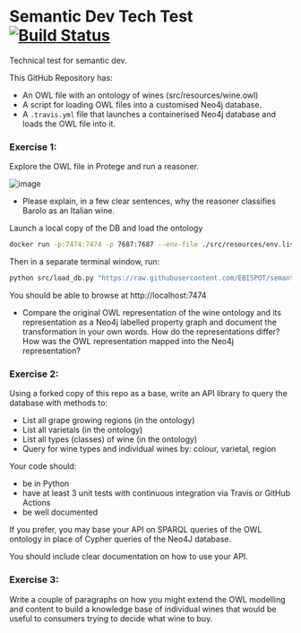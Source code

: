 # Semantic Dev Tech Test  [![Build Status](https://travis-ci.org/EBISPOT/semantic_dev_tech_test.svg?branch=master)](https://travis-ci.org/EBISPOT/semantic_dev_tech_test)

Technical test for semantic dev.

This GitHub Repository has:

 *  An OWL file with an ontology of wines (src/resources/wine.owl)
 *  A script for loading OWL files into a customised Neo4j database.
 *  A `.travis.yml` file that launches a containerised Neo4j database and loads the OWL file into it.
 

### Exercise 1:

Explore the OWL file in Protege and run a reasoner.

![image](https://user-images.githubusercontent.com/112839/97699007-60bd2f00-1aa1-11eb-8e1a-ab8a5b1c98ac.png)

* Please explain, in a few clear sentences, why the reasoner classifies Barolo as an Italian wine.

Launch a local copy of the DB and load the ontology

```sh
docker run -p:7474:7474 -p 7687:7687 --env-file ./src/resources/env.list matentzn/vfb-prod
```
Then in a separate terminal window, run:

```sh
python src/load_db.py "https://raw.githubusercontent.com/EBISPOT/semantic_dev_tech_test/main/src/resources/wine.owl"
```

You should be able to browse at http://localhost:7474

* Compare the original OWL representation of the wine ontology and its representation as a Neo4j labelled property graph and document the transformation in your own words. How do the representations differ? How was the OWL representation mapped into the Neo4j representation?

### Exercise 2: 

Using a forked copy of this repo as a base, write an API library to query the database with methods to:

* List all grape growing regions (in the ontology)
* List all varietals  (in the ontology)
* List all types (classes) of wine  (in the ontology)
* Query for wine types and individual wines by: colour, varietal, region

Your code should:
  * be in Python
  * have at least 3 unit tests with continuous integration via Travis or GitHub Actions
  * be well documented

If you prefer, you may base your API on SPARQL queries of the OWL ontology in place of Cypher queries of the Neo4J database.

You should include clear documentation on how to use your API.

### Exercise 3:

Write a couple of paragraphs on how you might extend the OWL modelling and content to build a knowledge base of individual wines that would be useful to consumers trying to decide what wine to buy.
